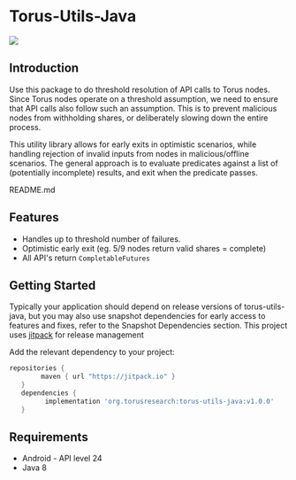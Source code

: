 # Torus-Utils-Java

[![](https://jitpack.io/v/org.torusresearch/torus-utils-java.svg)](https://jitpack.io/#org.torusresearch/torus-utils-java)

## Introduction

Use this package to do threshold resolution of API calls to Torus nodes. 
Since Torus nodes operate on a threshold assumption, we need to ensure that API calls also follow such an assumption.
This is to prevent malicious nodes from withholding shares, or deliberately slowing down the entire process.

This utility library allows for early exits in optimistic scenarios, while handling rejection of invalid inputs from nodes in malicious/offline scenarios.
The general approach is to evaluate predicates against a list of (potentially incomplete) results, and exit when the predicate passes.

README.md
## Features
- Handles up to threshold number of failures.
- Optimistic early exit (eg. 5/9 nodes return valid shares = complete)
- All API's return `CompletableFutures`

## Getting Started

Typically your application should depend on release versions of torus-utils-java, but you may also use snapshot dependencies for early access to features and fixes, refer to the Snapshot Dependencies section.
This project uses [jitpack](https://jitpack.io/docs/) for release management

Add the relevant dependency to your project:

```groovy
repositories {
        maven { url "https://jitpack.io" }
   }
   dependencies {
         implementation 'org.torusresearch:torus-utils-java:v1.0.0'
   }
```

## Requirements

- Android - API level 24
- Java 8